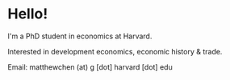 # Hello!

I'm a PhD student in economics at Harvard.

Interested in development economics, economic history & trade.

Email: matthewchen (at) g [dot] harvard [dot] edu
